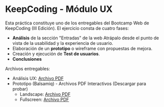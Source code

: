 # KeepCoding - Módulo UX

Esta práctica constituye uno de los entregables del Bootcamp Web de KeepCoding (III Edición). 
El ejercicio consta de cuatro fases:

- **Análisis** de la sección "Entradas" de la web Atrápalo desde el punto de vista de la usabilidad y la experiencia de usuario.
- Elaboración de un **prototipo** o wireframe con propuestas de mejora.
- Creación y ejecución de **Test de usuarios**.
- **Conclusiones**

Archivos entregables:

- Análisis UX: [Archivo PDF](https://github.com/agdwm/03_KC_UX_Entrega/blob/master/)
- Prototipo (Balsamiq) - Archivos PDF Interactivos (Descargar para probar)
	- Landscape: [Archivo PDF](https://github.com/agdwm/03_KC_UX_Entrega/blob/master/01_prototipo_atrapalo.pdf)
	- Fullscreen: [Archivo PDF](https://github.com/agdwm/03_KC_UX_Entrega/blob/master/02_prototipo_atrapalo_fullscreen.pdf)